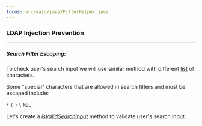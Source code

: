 ```yaml
---
focus: src/main/java/FilterHelper.java
---
```


### LDAP Injection Prevention
___

##### Search Filter Escaping:
To check user's search input we will use similar method with different [list](src/main/java/FilterHelper.java:7) of characters.

Some "special" characters that are allowed in search filters and must be escaped include:

`*` `(` `)` `\` `NUL`

Let's create a *[isValidSearchInput](src/main/java/FilterHelper.java:16-18)* method to validate user's search input.